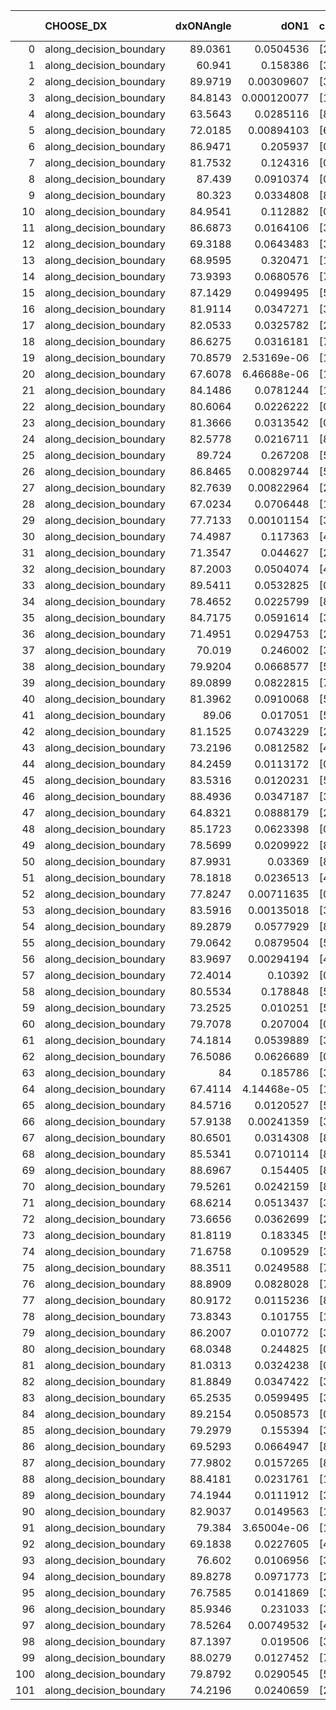 |     | CHOOSE_DX               |   dxONAngle |        dON1 | cIDON1   |   dON_patch_1 |   nTON |         dON |   dxOFFAngle |       dOFF1 | cIDOFF1   |   dOFF_patch_1 |   nTOFF |        dOFF | SUCCESS   |   nExp |   dual_point_id |   subpoint_time_seconds |   total_execution_time |       logp |        dOFF/dON | Vote dOFF>dON   |
|----:|:------------------------|------------:|------------:|:---------|--------------:|-------:|------------:|-------------:|------------:|:----------|---------------:|--------:|------------:|:----------|-------:|----------------:|------------------------:|-----------------------:|-----------:|----------------:|:----------------|
|   0 | along_decision_boundary |     89.0361 | 0.0504536   | [2 7]    |   0.0504536   |      1 | 0.0504536   |      87.1907 | 0.0113737   | [2 7]     |    0.0113737   |       1 | 0.0113737   | False     |      1 |               1 |                0.836685 |                1.91515 |  0         |     0.225428    | False           |
|   1 | along_decision_boundary |     60.941  | 0.158386    | [3 5]    |   0.158386    |      1 | 0.158386    |      78.808  | 0.017186    | [3 5]     |    0.017186    |       1 | 0.017186    | False     |      2 |               2 |                0.837794 |                2.82278 | -0.5       |     0.108507    | False           |
|   2 | along_decision_boundary |     89.9719 | 0.00309607  | [3 6]    |   0.00309607  |      1 | 0.00309607  |      87.8489 | 0.0610041   | [3 6]     |    0.0610041   |       1 | 0.0610041   | True      |      3 |               3 |                1.02432  |                3.94592 | -1         |    19.7037      | True            |
|   3 | along_decision_boundary |     84.8143 | 0.000120077 | [1 8]    |   0.000120077 |      1 | 0.000120077 |      88.2879 | 1.79458e-05 | [0 8]     |    1.79458e-05 |       1 | 1.79458e-05 | False     |      4 |               4 |                0.807775 |                4.93226 | -0.166667  |     0.149453    | False           |
|   4 | along_decision_boundary |     63.5643 | 0.0285116   | [8 9]    |   0.0285116   |      1 | 0.0285116   |      79.9503 | 0.0728037   | [8 9]     |    0.0728037   |       1 | 0.0728037   | True      |      5 |               5 |                0.860246 |                5.87407 | -0.5       |     2.55348     | True            |
|   5 | along_decision_boundary |     72.0185 | 0.00894103  | [6 9]    |   0.00894103  |      1 | 0.00894103  |      74.5668 | 0.0951599   | [6 9]     |    0.0951599   |       1 | 0.0951599   | True      |      6 |               6 |                0.715069 |                6.68185 | -0.1       |    10.6431      | True            |
|   6 | along_decision_boundary |     86.9471 | 0.205937    | [0 8]    |   0.205937    |      1 | 0.205937    |      84.7627 | 0.193062    | [1 8]     |    0.193062    |       1 | 0.193062    | False     |      7 |               7 |                1.00661  |                7.80945 | -0         |     0.937481    | False           |
|   7 | along_decision_boundary |     81.7532 | 0.124316    | [0 1]    |   0.124316    |      1 | 0.124316    |      87.5756 | 0.022899    | [0 1]     |    0.022899    |       1 | 0.022899    | False     |      8 |               8 |                0.765804 |                8.64611 | -0.0714286 |     0.1842      | False           |
|   8 | along_decision_boundary |     87.439  | 0.0910374   | [0 1]    |   0.0910374   |      1 | 0.0910374   |      89.0906 | 0.103865    | [0 1]     |    0.103865    |       1 | 0.103865    | True      |      9 |               9 |                1.1113   |                9.78811 | -0.25      |     1.1409      | True            |
|   9 | along_decision_boundary |     80.323  | 0.0334808   | [8 9]    |   0.0334808   |      1 | 0.0334808   |      87.6454 | 0.0479679   | [8 9]     |    0.0479679   |       1 | 0.0479679   | True      |     10 |              10 |                0.771841 |               10.603   | -0.0555556 |     1.4327      | True            |
|  10 | along_decision_boundary |     84.9541 | 0.112882    | [0 1]    |   0.112882    |      1 | 0.112882    |      89.8257 | 0.00861557  | [0 1]     |    0.00861557  |       1 | 0.00861557  | False     |     11 |              11 |                0.82787  |               11.5366  | -0         |     0.0763238   | False           |
|  11 | along_decision_boundary |     86.6873 | 0.0164106   | [3 8]    |   0.0164106   |      1 | 0.0164106   |      85.6101 | 0.0614888   | [3 8]     |    0.0614888   |       1 | 0.0614888   | True      |     12 |              12 |                0.748816 |               12.4044  | -0.0454545 |     3.74689     | True            |
|  12 | along_decision_boundary |     69.3188 | 0.0643483   | [3 8]    |   0.0643483   |      1 | 0.0643483   |      81.9507 | 0.507636    | [3 8]     |    0.507636    |       1 | 0.507636    | True      |     13 |              13 |                1.03743  |               13.5137  | -0         |     7.88888     | True            |
|  13 | along_decision_boundary |     68.9595 | 0.320471    | [1 7]    |   0.320471    |      1 | 0.320471    |      82.633  | 0.390365    | [0 7]     |    0.390365    |       1 | 0.390365    | True      |     14 |              14 |                0.742063 |               14.2908  | -0.0384615 |     1.2181      | True            |
|  14 | along_decision_boundary |     73.9393 | 0.0680576   | [7 9]    |   0.0680576   |      1 | 0.0680576   |      79.4297 | 0.039507    | [7 9]     |    0.039507    |       1 | 0.039507    | False     |     15 |              15 |                0.75081  |               15.1057  | -0.142857  |     0.580493    | False           |
|  15 | along_decision_boundary |     87.1429 | 0.0499495   | [5 9]    |   0.0499495   |      1 | 0.0499495   |      87.049  | 0.0876168   | [5 9]     |    0.0876168   |       1 | 0.0876168   | True      |     16 |              16 |                0.793592 |               16.0161  | -0.0333333 |     1.75411     | True            |
|  16 | along_decision_boundary |     81.9114 | 0.0347271   | [3 7]    |   0.0347271   |      1 | 0.0347271   |      81.7172 | 0.585068    | [3 7]     |    0.585068    |       1 | 0.585068    | True      |     17 |              17 |                1.20897  |               17.3437  | -0.125     |    16.8476      | True            |
|  17 | along_decision_boundary |     82.0533 | 0.0325782   | [2 9]    |   0.0325782   |      1 | 0.0325782   |      83.9636 | 0.958384    | [2 9]     |    0.958384    |       1 | 0.958384    | True      |     18 |              18 |                2.89188  |               20.3095  | -0.264706  |    29.418       | True            |
|  18 | along_decision_boundary |     86.6275 | 0.0316181   | [7 8]    |   0.0316181   |      1 | 0.0316181   |      87.3508 | 0.0358805   | [7 8]     |    0.0358805   |       1 | 0.0358805   | True      |     19 |              19 |                0.701573 |               21.2328  | -0.444444  |     1.13481     | True            |
|  19 | along_decision_boundary |     70.8579 | 2.53169e-06 | [1 9]    |   2.53169e-06 |      1 | 2.53169e-06 |      79.786  | 0.102392    | [0 9]     |    0.102392    |       1 | 0.102392    | True      |     20 |              20 |                1.35844  |               22.6574  | -0.657895  | 40444.3         | True            |
|  20 | along_decision_boundary |     67.6078 | 6.46688e-06 | [1 9]    |   6.46688e-06 |      1 | 6.46688e-06 |      82.0987 | 0.0223915   | [0 9]     |    0.0223915   |       1 | 0.0223915   | True      |     21 |              21 |                0.701725 |               23.4118  | -0.9       |  3462.48        | True            |
|  21 | along_decision_boundary |     84.1486 | 0.0781244   | [1 5]    |   0.0781244   |      1 | 0.0781244   |      85.7962 | 0.0441807   | [0 5]     |    0.0441807   |       1 | 0.0441807   | False     |     22 |              22 |                0.756717 |               24.2325  | -1.16667   |     0.565517    | False           |
|  22 | along_decision_boundary |     80.6064 | 0.0226222   | [0 2]    |   0.0226222   |      1 | 0.0226222   |      87.007  | 0.00901708  | [0 2]     |    0.00901708  |       1 | 0.00901708  | False     |     23 |              23 |                0.699522 |               25.0509  | -0.818182  |     0.398595    | False           |
|  23 | along_decision_boundary |     81.3666 | 0.0313542   | [0 1]    |   0.0313542   |      1 | 0.0313542   |      87.4096 | 0.0501623   | [0 1]     |    0.0501623   |       1 | 0.0501623   | True      |     24 |              24 |                0.839432 |               26.0139  | -0.543478  |     1.59986     | True            |
|  24 | along_decision_boundary |     82.5778 | 0.0216711   | [8 9]    |   0.0216711   |      1 | 0.0216711   |      85.7044 | 0.00622217  | [8 9]     |    0.00622217  |       1 | 0.00622217  | False     |     25 |              25 |                0.806592 |               26.9525  | -0.75      |     0.287119    | False           |
|  25 | along_decision_boundary |     89.724  | 0.267208    | [5 9]    |   0.267208    |      1 | 0.267208    |      87.0748 | 0.0932205   | [5 9]     |    0.0932205   |       1 | 0.0932205   | False     |     26 |              26 |                1.07678  |               28.0442  | -0.5       |     0.348869    | False           |
|  26 | along_decision_boundary |     86.8465 | 0.00829744  | [5 9]    |   0.00829744  |      1 | 0.00829744  |      87.9459 | 0.210006    | [5 9]     |    0.210006    |       1 | 0.210006    | True      |     27 |              27 |                0.773833 |               28.9048  | -0.307692  |    25.3097      | True            |
|  27 | along_decision_boundary |     82.7639 | 0.00822964  | [2 9]    |   0.00822964  |      1 | 0.00822964  |      88.6182 | 0.00225723  | [2 9]     |    0.00225723  |       1 | 0.00225723  | False     |     28 |              28 |                0.793748 |               29.7685  | -0.462963  |     0.274281    | False           |
|  28 | along_decision_boundary |     67.0234 | 0.0706448   | [1 8]    |   0.0706448   |      1 | 0.0706448   |      88.07   | 0.236321    | [0 8]     |    0.236321    |       1 | 0.236321    | True      |     29 |              29 |                1.0015   |               30.8201  | -0.285714  |     3.3452      | True            |
|  29 | along_decision_boundary |     77.7133 | 0.00101154  | [3 9]    |   0.00101154  |      1 | 0.00101154  |      82.6924 | 0.0269794   | [3 9]     |    0.0269794   |       1 | 0.0269794   | True      |     30 |              30 |                0.595144 |               31.499   | -0.431034  |    26.6715      | True            |
|  30 | along_decision_boundary |     74.4987 | 0.117363    | [4 9]    |   0.117363    |      1 | 0.117363    |      87.3503 | 0.150055    | [4 9]     |    0.150055    |       1 | 0.150055    | True      |     31 |              31 |                0.785656 |               32.3404  | -0.6       |     1.27855     | True            |
|  31 | along_decision_boundary |     71.3547 | 0.044627    | [2 5]    |   0.044627    |      1 | 0.044627    |      86.5924 | 0.0398122   | [2 5]     |    0.0398122   |       1 | 0.0398122   | False     |     32 |              32 |                0.777811 |               33.212   | -0.790323  |     0.89211     | False           |
|  32 | along_decision_boundary |     87.2003 | 0.0504074   | [4 9]    |   0.0504074   |      1 | 0.0504074   |      86.9589 | 0.017526    | [4 9]     |    0.017526    |       1 | 0.017526    | False     |     33 |              33 |                0.903831 |               34.2147  | -0.5625    |     0.347687    | False           |
|  33 | along_decision_boundary |     89.5411 | 0.0532825   | [0 1]    |   0.0532825   |      1 | 0.0532825   |      88.7165 | 0.114788    | [0 1]     |    0.114788    |       1 | 0.114788    | True      |     34 |              34 |                1.21883  |               35.5223  | -0.378788  |     2.15433     | True            |
|  34 | along_decision_boundary |     78.4652 | 0.0225799   | [8 9]    |   0.0225799   |      1 | 0.0225799   |      82.5687 | 0.139562    | [8 9]     |    0.139562    |       1 | 0.139562    | True      |     35 |              35 |                0.912603 |               36.4708  | -0.529412  |     6.18081     | True            |
|  35 | along_decision_boundary |     84.7175 | 0.0591614   | [3 5]    |   0.0591614   |      1 | 0.0591614   |      89.9612 | 0.11635     | [3 5]     |    0.11635     |       1 | 0.11635     | True      |     36 |              36 |                0.756015 |               37.2818  | -0.7       |     1.96665     | True            |
|  36 | along_decision_boundary |     71.4951 | 0.0294753   | [2 7]    |   0.0294753   |      1 | 0.0294753   |      81.6945 | 0.210756    | [2 7]     |    0.210756    |       1 | 0.210756    | True      |     37 |              37 |                0.935877 |               38.3796  | -0.888889  |     7.15026     | True            |
|  37 | along_decision_boundary |     70.019  | 0.246002    | [3 5]    |   0.246002    |      1 | 0.246002    |      78.2282 | 0.0603272   | [3 5]     |    0.0603272   |       1 | 0.0603272   | False     |     38 |              38 |                1.03531  |               39.4927  | -1.09459   |     0.24523     | False           |
|  38 | along_decision_boundary |     79.9204 | 0.0668577   | [5 6]    |   0.0668577   |      1 | 0.0668577   |      85.019  | 0.0442937   | [5 6]     |    0.0442937   |       1 | 0.0442937   | False     |     39 |              39 |                0.679271 |               40.2558  | -0.842105  |     0.662507    | False           |
|  39 | along_decision_boundary |     89.0899 | 0.0822815   | [7 9]    |   0.0822815   |      1 | 0.0822815   |      89.4086 | 0.0679114   | [7 9]     |    0.0679114   |       1 | 0.0679114   | False     |     40 |              40 |                0.821286 |               41.334   | -0.628205  |     0.825354    | False           |
|  40 | along_decision_boundary |     81.3962 | 0.0910068   | [5 7]    |   0.0910068   |      1 | 0.0910068   |      84.3276 | 0.00973889  | [5 7]     |    0.00973889  |       1 | 0.00973889  | False     |     41 |              41 |                0.826484 |               42.2494  | -0.45      |     0.107013    | False           |
|  41 | along_decision_boundary |     89.06   | 0.017051    | [5 7]    |   0.017051    |      1 | 0.017051    |      85.2044 | 0.0693584   | [5 7]     |    0.0693584   |       1 | 0.0693584   | True      |     42 |              42 |                0.75946  |               43.0706  | -0.304878  |     4.0677      | True            |
|  42 | along_decision_boundary |     81.1525 | 0.0743229   | [2 9]    |   0.0743229   |      1 | 0.0743229   |      85.5954 | 0.009531    | [2 9]     |    0.009531    |       1 | 0.009531    | False     |     43 |              43 |                0.89497  |               44.1505  | -0.428571  |     0.128238    | False           |
|  43 | along_decision_boundary |     73.2196 | 0.0812582   | [4 9]    |   0.0812582   |      1 | 0.0812582   |      77.6316 | 0.0214975   | [4 9]     |    0.0214975   |       1 | 0.0214975   | False     |     44 |              44 |                1.11619  |               45.3595  | -0.290698  |     0.264558    | False           |
|  44 | along_decision_boundary |     84.2459 | 0.0113172   | [0 1]    |   0.0113172   |      1 | 0.0113172   |      87.6108 | 0.0118654   | [0 1]     |    0.0118654   |       1 | 0.0118654   | True      |     45 |              45 |                0.754282 |               46.1954  | -0.181818  |     1.04844     | True            |
|  45 | along_decision_boundary |     83.5316 | 0.0120231   | [5 6]    |   0.0120231   |      1 | 0.0120231   |      86.8314 | 0.0247244   | [5 6]     |    0.0247244   |       1 | 0.0247244   | True      |     46 |              46 |                0.782507 |               47.1384  | -0.277778  |     2.05641     | True            |
|  46 | along_decision_boundary |     88.4936 | 0.0347187   | [3 5]    |   0.0347187   |      1 | 0.0347187   |      89.9566 | 0.0134534   | [3 5]     |    0.0134534   |       1 | 0.0134534   | False     |     47 |              47 |                0.802942 |               48.0544  | -0.391304  |     0.387496    | False           |
|  47 | along_decision_boundary |     64.8321 | 0.0888179   | [2 4]    |   0.0888179   |      1 | 0.0888179   |      77.5651 | 0.052845    | [2 4]     |    0.052845    |       1 | 0.052845    | False     |     48 |              48 |                1.42406  |               49.593   | -0.265957  |     0.594981    | False           |
|  48 | along_decision_boundary |     85.1723 | 0.0623398   | [0 1]    |   0.0623398   |      1 | 0.0623398   |      87.3488 | 0.047725    | [0 1]     |    0.047725    |       1 | 0.047725    | False     |     49 |              49 |                0.791919 |               50.4469  | -0.166667  |     0.765562    | False           |
|  49 | along_decision_boundary |     78.5699 | 0.0209922   | [8 9]    |   0.0209922   |      1 | 0.0209922   |      82.7312 | 0.0372995   | [8 9]     |    0.0372995   |       1 | 0.0372995   | True      |     50 |              50 |                0.784535 |               51.3053  | -0.0918367 |     1.77683     | True            |
|  50 | along_decision_boundary |     87.9931 | 0.03369     | [8 9]    |   0.03369     |      1 | 0.03369     |      86.9616 | 0.250297    | [8 9]     |    0.250297    |       1 | 0.250297    | True      |     51 |              51 |                1.34465  |               52.8147  | -0.16      |     7.42942     | True            |
|  51 | along_decision_boundary |     78.1818 | 0.0236513   | [4 7]    |   0.0236513   |      1 | 0.0236513   |      89.3152 | 0.195872    | [4 7]     |    0.195872    |       1 | 0.195872    | True      |     52 |              52 |                0.833804 |               53.7592  | -0.245098  |     8.28164     | True            |
|  52 | along_decision_boundary |     77.8247 | 0.00711635  | [0 1]    |   0.00711635  |      1 | 0.00711635  |      83.0744 | 0.0264711   | [0 1]     |    0.0264711   |       1 | 0.0264711   | True      |     53 |              53 |                1.09675  |               54.9268  | -0.346154  |     3.71976     | True            |
|  53 | along_decision_boundary |     83.5916 | 0.00135018  | [3 7]    |   0.00135018  |      1 | 0.00135018  |      86.083  | 0.0572879   | [3 7]     |    0.0572879   |       1 | 0.0572879   | True      |     54 |              54 |                0.730172 |               55.7477  | -0.462264  |    42.4297      | True            |
|  54 | along_decision_boundary |     89.2879 | 0.0577929   | [8 9]    |   0.0577929   |      1 | 0.0577929   |      85.7119 | 0.211653    | [8 9]     |    0.211653    |       1 | 0.211653    | True      |     55 |              55 |                0.774016 |               56.6716  | -0.592593  |     3.66226     | True            |
|  55 | along_decision_boundary |     79.0642 | 0.0879504   | [5 6]    |   0.0879504   |      1 | 0.0879504   |      80.6695 | 0.15663     | [5 6]     |    0.15663     |       1 | 0.15663     | True      |     56 |              56 |                0.705292 |               57.4168  | -0.736364  |     1.78089     | True            |
|  56 | along_decision_boundary |     83.9697 | 0.00294194  | [4 7]    |   0.00294194  |      1 | 0.00294194  |      88.3901 | 0.0064482   | [4 7]     |    0.0064482   |       1 | 0.0064482   | True      |     57 |              57 |                0.598318 |               58.069   | -0.892857  |     2.19182     | True            |
|  57 | along_decision_boundary |     72.4014 | 0.10392     | [0 8]    |   0.10392     |      1 | 0.10392     |      80.4699 | 0.125026    | [0 8]     |    0.125026    |       1 | 0.125026    | True      |     58 |              58 |                0.993135 |               59.1881  | -1.0614    |     1.20309     | True            |
|  58 | along_decision_boundary |     80.5534 | 0.178848    | [5 7]    |   0.178848    |      1 | 0.178848    |      84.0593 | 0.0166069   | [5 7]     |    0.0166069   |       1 | 0.0166069   | False     |     59 |              59 |                0.781841 |               60.0287  | -1.24138   |     0.092855    | False           |
|  59 | along_decision_boundary |     73.2525 | 0.010251    | [5 7]    |   0.010251    |      1 | 0.010251    |      84.1118 | 0.0160571   | [5 7]     |    0.0160571   |       1 | 0.0160571   | True      |     60 |              60 |                0.674153 |               60.8887  | -1.02542   |     1.5664      | True            |
|  60 | along_decision_boundary |     79.7078 | 0.207004    | [0 9]    |   0.207004    |      1 | 0.207004    |      76.3781 | 0.0694536   | [1 9]     |    0.0694536   |       1 | 0.0694536   | False     |     61 |              61 |                1.47076  |               62.3932  | -1.2       |     0.335518    | False           |
|  61 | along_decision_boundary |     74.1814 | 0.0539889   | [3 5]    |   0.0539889   |      1 | 0.0539889   |      82.8945 | 0.185305    | [3 5]     |    0.185305    |       1 | 0.185305    | True      |     62 |              62 |                1.38908  |               63.8302  | -0.991803  |     3.43229     | True            |
|  62 | along_decision_boundary |     76.5086 | 0.0626689   | [0 1]    |   0.0626689   |      1 | 0.0626689   |      85.37   | 0.178947    | [0 1]     |    0.178947    |       1 | 0.178947    | True      |     63 |              63 |                0.823507 |               64.7318  | -1.16129   |     2.85543     | True            |
|  63 | along_decision_boundary |     84      | 0.185786    | [3 7]    |   0.185786    |      1 | 0.185786    |      88.6778 | 0.0253693   | [3 7]     |    0.0253693   |       1 | 0.0253693   | False     |     64 |              64 |                1.39846  |               66.1753  | -1.34127   |     0.136551    | False           |
|  64 | along_decision_boundary |     67.4114 | 4.14468e-05 | [1 5]    |   4.14468e-05 |      1 | 4.14468e-05 |      82.7902 | 0.038509    | [0 5]     |    0.038509    |       1 | 0.038509    | True      |     65 |              65 |                0.638229 |               66.9093  | -1.125     |   929.118       | True            |
|  65 | along_decision_boundary |     84.5716 | 0.0120527   | [5 6]    |   0.0120527   |      1 | 0.0120527   |      88.6574 | 0.273182    | [5 6]     |    0.273182    |       1 | 0.273182    | True      |     66 |              66 |                0.657376 |               67.6816  | -1.3       |    22.6657      | True            |
|  66 | along_decision_boundary |     57.9138 | 0.00241359  | [3 7]    |   0.00241359  |      1 | 0.00241359  |      78.47   | 0.0129951   | [3 7]     |    0.0129951   |       1 | 0.0129951   | True      |     67 |              67 |                0.621898 |               68.4522  | -1.48485   |     5.38414     | True            |
|  67 | along_decision_boundary |     80.6501 | 0.0314308   | [8 9]    |   0.0314308   |      1 | 0.0314308   |      79.5714 | 0.0146845   | [8 9]     |    0.0146845   |       1 | 0.0146845   | False     |     68 |              68 |                1.02607  |               69.5872  | -1.6791    |     0.467199    | False           |
|  68 | along_decision_boundary |     85.5341 | 0.0710114   | [8 9]    |   0.0710114   |      1 | 0.0710114   |      89.5847 | 0.187608    | [8 9]     |    0.187608    |       1 | 0.187608    | True      |     69 |              69 |                0.803318 |               70.5533  | -1.44118   |     2.64195     | True            |
|  69 | along_decision_boundary |     88.6967 | 0.154405    | [8 9]    |   0.154405    |      1 | 0.154405    |      89.4658 | 0.0673427   | [8 9]     |    0.0673427   |       1 | 0.0673427   | False     |     70 |              70 |                1.29441  |               71.9614  | -1.63043   |     0.436144    | False           |
|  70 | along_decision_boundary |     79.5261 | 0.0242159   | [8 9]    |   0.0242159   |      1 | 0.0242159   |      82.9184 | 0.0262917   | [8 9]     |    0.0262917   |       1 | 0.0262917   | True      |     71 |              71 |                0.841776 |               72.8766  | -1.4       |     1.08572     | True            |
|  71 | along_decision_boundary |     68.6214 | 0.0513437   | [3 6]    |   0.0513437   |      1 | 0.0513437   |      78.4747 | 0.185906    | [3 6]     |    0.185906    |       1 | 0.185906    | True      |     72 |              72 |                1.20478  |               74.2038  | -1.58451   |     3.62081     | True            |
|  72 | along_decision_boundary |     73.6656 | 0.0362699   | [2 7]    |   0.0362699   |      1 | 0.0362699   |      77.6189 | 0.130471    | [2 7]     |    0.130471    |       1 | 0.130471    | True      |     73 |              73 |                0.634621 |               74.8922  | -1.77778   |     3.59723     | True            |
|  73 | along_decision_boundary |     81.8119 | 0.183345    | [5 7]    |   0.183345    |      1 | 0.183345    |      88.9268 | 0.050432    | [5 7]     |    0.050432    |       1 | 0.050432    | False     |     74 |              74 |                0.753772 |               75.7455  | -1.97945   |     0.275066    | False           |
|  74 | along_decision_boundary |     71.6758 | 0.109529    | [3 6]    |   0.109529    |      1 | 0.109529    |      73.593  | 0.296166    | [3 6]     |    0.296166    |       1 | 0.296166    | True      |     75 |              75 |                0.891008 |               76.6627  | -1.72973   |     2.704       | True            |
|  75 | along_decision_boundary |     88.3511 | 0.0249588   | [7 9]    |   0.0249588   |      1 | 0.0249588   |      86.8633 | 0.0502473   | [7 9]     |    0.0502473   |       1 | 0.0502473   | True      |     76 |              76 |                0.76486  |               77.4885  | -1.92667   |     2.01321     | True            |
|  76 | along_decision_boundary |     88.8909 | 0.0828028   | [7 9]    |   0.0828028   |      1 | 0.0828028   |      89.7453 | 0.0606968   | [7 9]     |    0.0606968   |       1 | 0.0606968   | False     |     77 |              77 |                1.11236  |               78.6109  | -2.13158   |     0.733028    | False           |
|  77 | along_decision_boundary |     80.9172 | 0.0115236   | [8 9]    |   0.0115236   |      1 | 0.0115236   |      84.6218 | 0.0499303   | [8 9]     |    0.0499303   |       1 | 0.0499303   | True      |     78 |              78 |                0.679809 |               79.3826  | -1.87662   |     4.33285     | True            |
|  78 | along_decision_boundary |     73.8343 | 0.101755    | [1 7]    |   0.101755    |      1 | 0.101755    |      87.1737 | 0.0115666   | [0 7]     |    0.0115666   |       1 | 0.0115666   | False     |     79 |              79 |                0.656085 |               80.1165  | -2.07692   |     0.113671    | False           |
|  79 | along_decision_boundary |     86.2007 | 0.010772    | [3 5]    |   0.010772    |      1 | 0.010772    |      89.7992 | 0.0304825   | [3 5]     |    0.0304825   |       1 | 0.0304825   | True      |     80 |              80 |                0.835474 |               80.9977  | -1.82911   |     2.82979     | True            |
|  80 | along_decision_boundary |     68.0348 | 0.244825    | [0 1]    |   0.244825    |      1 | 0.244825    |      77.564  | 0.246133    | [0 1]     |    0.246133    |       1 | 0.246133    | True      |     81 |              81 |                0.702988 |               81.7276  | -2.025     |     1.00534     | True            |
|  81 | along_decision_boundary |     81.0313 | 0.0324238   | [0 3]    |   0.0324238   |      1 | 0.0324238   |      85.253  | 1.01997e-05 | [0 3]     |    1.01997e-05 |       1 | 1.01997e-05 | False     |     82 |              82 |                0.638671 |               82.4993  | -2.2284    |     0.000314576 | False           |
|  82 | along_decision_boundary |     81.8849 | 0.0347422   | [3 6]    |   0.0347422   |      1 | 0.0347422   |      82.8314 | 0.180435    | [3 6]     |    0.180435    |       1 | 0.180435    | True      |     83 |              83 |                1.13475  |               83.7659  | -1.97561   |     5.19355     | True            |
|  83 | along_decision_boundary |     65.2535 | 0.0599495   | [3 5]    |   0.0599495   |      1 | 0.0599495   |      84.8799 | 0.321653    | [3 5]     |    0.321653    |       1 | 0.321653    | True      |     84 |              84 |                0.940974 |               84.7977  | -2.1747    |     5.3654      | True            |
|  84 | along_decision_boundary |     89.2154 | 0.0508573   | [0 1]    |   0.0508573   |      1 | 0.0508573   |      89.1433 | 0.0557773   | [0 1]     |    0.0557773   |       1 | 0.0557773   | True      |     85 |              85 |                0.85038  |               85.7257  | -2.38095   |     1.09674     | True            |
|  85 | along_decision_boundary |     79.2979 | 0.155394    | [3 5]    |   0.155394    |      1 | 0.155394    |      85.0508 | 0.0403395   | [3 5]     |    0.0403395   |       1 | 0.0403395   | False     |     86 |              86 |                0.847164 |               86.6825  | -2.59412   |     0.259594    | False           |
|  86 | along_decision_boundary |     69.5293 | 0.0664947   | [8 9]    |   0.0664947   |      1 | 0.0664947   |      82.9768 | 0.00744685  | [8 9]     |    0.00744685  |       1 | 0.00744685  | False     |     87 |              87 |                0.656285 |               87.4887  | -2.32558   |     0.111992    | False           |
|  87 | along_decision_boundary |     77.9802 | 0.0157265   | [8 9]    |   0.0157265   |      1 | 0.0157265   |      83.8756 | 0.497741    | [8 9]     |    0.497741    |       1 | 0.497741    | True      |     88 |              88 |                0.701029 |               88.3354  | -2.07471   |    31.6499      | True            |
|  88 | along_decision_boundary |     88.4181 | 0.0231761   | [1 8]    |   0.0231761   |      1 | 0.0231761   |      84.7984 | 0.000126684 | [0 8]     |    0.000126684 |       1 | 0.000126684 | False     |     89 |              89 |                0.779859 |               89.2382  | -2.27273   |     0.00546616  | False           |
|  89 | along_decision_boundary |     74.1944 | 0.0111912   | [3 5]    |   0.0111912   |      1 | 0.0111912   |      84.3183 | 0.180598    | [3 5]     |    0.180598    |       1 | 0.180598    | True      |     90 |              90 |                1.03814  |               90.3911  | -2.02809   |    16.1375      | True            |
|  90 | along_decision_boundary |     82.9037 | 0.0149563   | [1 8]    |   0.0149563   |      1 | 0.0149563   |      89.5225 | 0.23821     | [0 8]     |    0.23821     |       1 | 0.23821     | True      |     91 |              91 |                1.04608  |               91.528   | -2.22222   |    15.9271      | True            |
|  91 | along_decision_boundary |     79.384  | 3.65004e-06 | [1 5]    |   3.65004e-06 |      1 | 3.65004e-06 |      83.7774 | 0.0562086   | [0 5]     |    0.0562086   |       1 | 0.0562086   | True      |     92 |              92 |                0.809963 |               92.388   | -2.42308   | 15399.5         | True            |
|  92 | along_decision_boundary |     69.1838 | 0.0227605   | [4 5]    |   0.0227605   |      1 | 0.0227605   |      76.829  | 0.00966625  | [4 5]     |    0.00966625  |       1 | 0.00966625  | False     |     93 |              93 |                0.750425 |               93.2571  | -2.63043   |     0.424693    | False           |
|  93 | along_decision_boundary |     76.602  | 0.0106956   | [3 7]    |   0.0106956   |      1 | 0.0106956   |      79.9336 | 0.0681539   | [3 7]     |    0.0681539   |       1 | 0.0681539   | True      |     94 |              94 |                0.992975 |               94.3699  | -2.37097   |     6.37214     | True            |
|  94 | along_decision_boundary |     89.8278 | 0.0971773   | [2 4]    |   0.0971773   |      1 | 0.0971773   |      89.7621 | 0.152094    | [2 4]     |    0.152094    |       1 | 0.152094    | True      |     95 |              95 |                0.994167 |               95.4779  | -2.57447   |     1.56512     | True            |
|  95 | along_decision_boundary |     76.7585 | 0.0141869   | [3 5]    |   0.0141869   |      1 | 0.0141869   |      88.5403 | 0.145356    | [3 5]     |    0.145356    |       1 | 0.145356    | True      |     96 |              96 |                0.813684 |               96.3835  | -2.78421   |    10.2458      | True            |
|  96 | along_decision_boundary |     85.9346 | 0.231033    | [3 7]    |   0.231033    |      1 | 0.231033    |      89.5449 | 0.088142    | [3 7]     |    0.088142    |       1 | 0.088142    | False     |     97 |              97 |                0.884497 |               97.4017  | -3         |     0.381513    | False           |
|  97 | along_decision_boundary |     78.5264 | 0.00749532  | [4 7]    |   0.00749532  |      1 | 0.00749532  |      86.4687 | 0.105087    | [4 7]     |    0.105087    |       1 | 0.105087    | True      |     98 |              98 |                0.720556 |               98.2241  | -2.7268    |    14.0203      | True            |
|  98 | along_decision_boundary |     87.1397 | 0.019506    | [3 7]    |   0.019506    |      1 | 0.019506    |      87.5669 | 0.275205    | [3 7]     |    0.275205    |       1 | 0.275205    | True      |     99 |              99 |                0.805986 |               99.0882  | -2.93878   |    14.1088      | True            |
|  99 | along_decision_boundary |     88.0279 | 0.0127452   | [7 9]    |   0.0127452   |      1 | 0.0127452   |      87.7976 | 0.110965    | [7 9]     |    0.110965    |       1 | 0.110965    | True      |    100 |             100 |                0.691694 |               99.9329  | -3.15657   |     8.70639     | True            |
| 100 | along_decision_boundary |     79.8792 | 0.0290545   | [5 7]    |   0.0290545   |      1 | 0.0290545   |      85.256  | 0.0649019   | [5 7]     |    0.0649019   |       1 | 0.0649019   | True      |    101 |             101 |                0.81074  |              101.117   | -3.38      |     2.2338      | True            |
| 101 | along_decision_boundary |     74.2196 | 0.0240659   | [2 5]    |   0.0240659   |      1 | 0.0240659   |      80.6036 | 0.0625877   | [2 5]     |    0.0625877   |       1 | 0.0625877   | True      |    102 |             102 |                0.771752 |              102.005   | -3.60891   |     2.60068     | True            |